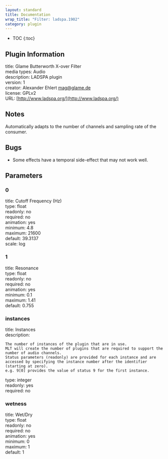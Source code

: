 ```yaml
---
layout: standard
title: Documentation
wrap_title: "Filter: ladspa.1902"
category: plugin
---
```

* TOC
{:toc}

## Plugin Information

title: Glame Butterworth X-over Filter  
media types:
Audio  
description: LADSPA plugin  
version: 1  
creator: Alexander Ehlert <mag@glame.de>  
license: GPLv2  
URL: [http://www.ladspa.org/](http://www.ladspa.org/)  

## Notes

Automatically adapts to the number of channels and sampling rate of the consumer.

## Bugs

* Some effects have a temporal side-effect that may not work well.


## Parameters

### 0

title: Cutoff Frequency (Hz)    
type: float  
readonly: no  
required: no  
animation: yes  
minimum: 4.8  
maximum: 21600  
default: 39.3137  
scale: log  

### 1

title: Resonance    
type: float  
readonly: no  
required: no  
animation: yes  
minimum: 0.1  
maximum: 1.41  
default: 0.755  

### instances

title: Instances    
description:
```
The number of instances of the plugin that are in use.
MLT will create the number of plugins that are required to support the number of audio channels.
Status parameters (readonly) are provided for each instance and are accessed by specifying the instance number after the identifier (starting at zero).
e.g. 9[0] provides the value of status 9 for the first instance.
```
type: integer  
readonly: yes  
required: no  

### wetness

title: Wet/Dry    
type: float  
readonly: no  
required: no  
animation: yes  
minimum: 0  
maximum: 1  
default: 1  

